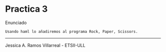 Practica 3
==========

Enunciado

    Usando haml lo añadiremos al programa Rock, Paper, Scissors. 
    
----------------------------------------
Jessica A. Ramos Villarreal - ETSII-ULL
